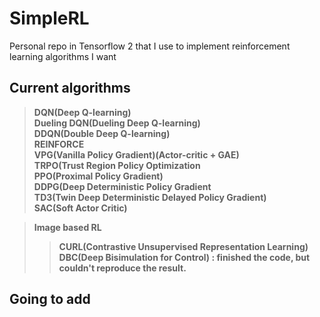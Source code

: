 # SimpleRL
Personal repo in Tensorflow 2 that I use to implement reinforcement learning algorithms I want


## Current algorithms

> **DQN(Deep Q-learning)**<br>
> **Dueling DQN(Dueling Deep Q-learning)**<br>
> **DDQN(Double Deep Q-learning)**<br>
> **REINFORCE**<br>
> **VPG(Vanilla Policy Gradient)(Actor-critic + GAE)**<br>
> **TRPO(Trust Region Policy Optimization**<br>
> **PPO(Proximal Policy Gradient)**<br>
> **DDPG(Deep Deterministic Policy Gradient**<br>
> **TD3(Twin Deep Deterministic Delayed Policy Gradient)**<br>
> **SAC(Soft Actor Critic)**<br>

> **Image based RL**<br>
> > **CURL(Contrastive Unsupervised Representation Learning)**<br>
> > **DBC(Deep Bisimulation for Control) : finished the code, but couldn't reproduce the result.**<br>


## Going to add



